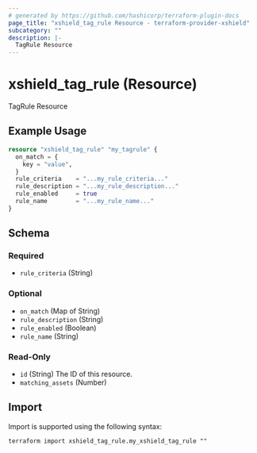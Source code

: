 ```yaml
---
# generated by https://github.com/hashicorp/terraform-plugin-docs
page_title: "xshield_tag_rule Resource - terraform-provider-xshield"
subcategory: ""
description: |-
  TagRule Resource
---
```


# xshield_tag_rule (Resource)

TagRule Resource

## Example Usage

```terraform
resource "xshield_tag_rule" "my_tagrule" {
  on_match = {
    key = "value",
  }
  rule_criteria    = "...my_rule_criteria..."
  rule_description = "...my_rule_description..."
  rule_enabled     = true
  rule_name        = "...my_rule_name..."
}
```

<!-- schema generated by tfplugindocs -->
## Schema

### Required

- `rule_criteria` (String)

### Optional

- `on_match` (Map of String)
- `rule_description` (String)
- `rule_enabled` (Boolean)
- `rule_name` (String)

### Read-Only

- `id` (String) The ID of this resource.
- `matching_assets` (Number)

## Import

Import is supported using the following syntax:

```shell
terraform import xshield_tag_rule.my_xshield_tag_rule ""
```
